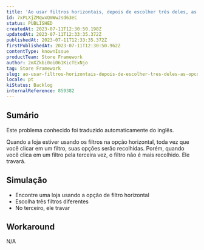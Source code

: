 ```yaml
---
title: 'Ao usar filtros horizontais, depois de escolher três deles, as opções do filtro não são mais recolhidas'
id: 7xPLXjZMqwxQmWwJsd63eC
status: PUBLISHED
createdAt: 2023-07-11T12:30:50.198Z
updatedAt: 2023-07-11T12:33:35.372Z
publishedAt: 2023-07-11T12:33:35.372Z
firstPublishedAt: 2023-07-11T12:30:50.962Z
contentType: knownIssue
productTeam: Store Framework
author: 2mXZkbi0oi061KicTExNjo
tag: Store Framework
slug: ao-usar-filtros-horizontais-depois-de-escolher-tres-deles-as-opcoes-do-filtro-nao-sao-mais-recolhidas
locale: pt
kiStatus: Backlog
internalReference: 859382
---
```


## Sumário

<div class="alert alert-info">
  <p>Este problema conhecido foi traduzido automaticamente do inglês.</p>
</div>


Quando a loja estiver usando os filtros na opção horizontal, toda vez que você clicar em um filtro, suas opções serão recolhidas. Porém, quando você clica em um filtro pela terceira vez, o filtro não é mais recolhido. Ele travará.

## Simulação



- Encontre uma loja usando a opção de filtro horizontal
- Escolha três filtros diferentes
- No terceiro, ele travar

## Workaround


N/A





